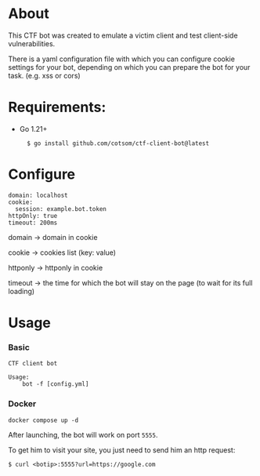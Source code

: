 # About

This CTF bot was created to emulate a victim client and test client-side vulnerabilities. 

There is a yaml configuration file with which you can configure cookie settings for your bot, depending on which you can prepare the bot for your task. (e.g. xss or cors)


# Requirements:
* Go 1.21+

        $ go install github.com/cotsom/ctf-client-bot@latest

# Configure
    domain: localhost
    cookie:
      session: example.bot.token
    httpOnly: true
    timeout: 200ms

domain -> domain in cookie

cookie -> cookies list (key: value)

httponly -> httponly in cookie

timeout -> the time for which the bot will stay on the page (to wait for its full loading)

# Usage

### Basic
    CTF client bot

    Usage:
        bot -f [config.yml]

### Docker
    docker compose up -d

After launching, the bot will work on port `5555`. 

To get him to visit your site, you just need to send him an http request: 

    $ curl <botip>:5555?url=https://google.com
